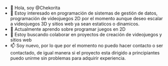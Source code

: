 - 👋 Hola, soy @Chekorita
- 👀 Estoy interesado en programación de sistemas de gestión de datos, programación de videojuegos 2D por el momento aunque deseo escalar a videojuegos 3D y sitios web ya sean estaticos o dinamicos.
- 🌱 Actualmente aprendo sobre programar juegos en 2D
- 💞️ Estoy buscando colaborar en proyectos de creación de videojuegos y sitios web
- 📫 Soy nuevo, por lo que por el momento no puedo hacer contacto o ser contactado, de igual manera si el proyecto esta dirigido a principiantes puedo unirme sin problemas para adquirir experiencia.
